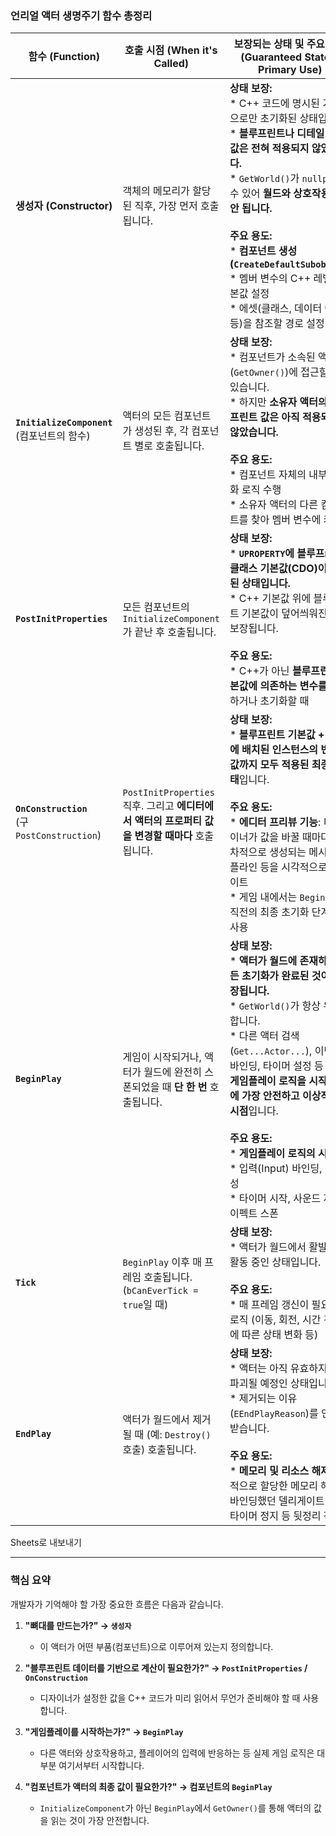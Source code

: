 ### 언리얼 액터 생명주기 함수 총정리

|함수 (Function)|호출 시점 (When it's Called)|**보장되는 상태 및 주요 용도 (Guaranteed State & Primary Use)**|
|---|---|---|
|**생성자 (Constructor)**|객체의 메모리가 할당된 직후, 가장 먼저 호출됩니다.|**상태 보장:**<br/>* C++ 코드에 명시된 기본값으로만 초기화된 상태입니다.<br/>* **블루프린트나 디테일 패널 값은 전혀 적용되지 않았습니다.**<br/>* `GetWorld()`가 `nullptr`일 수 있어 **월드와 상호작용하면 안 됩니다.**<br/><br/>**주요 용도:**<br/>* **컴포넌트 생성(`CreateDefaultSubobject`)**<br/>* 멤버 변수의 C++ 레벨 기본값 설정<br/>* 에셋(클래스, 데이터 에셋 등)을 참조할 경로 설정|
|**`InitializeComponent`**<br/>(컴포넌트의 함수)|액터의 모든 컴포넌트가 생성된 후, 각 컴포넌트 별로 호출됩니다.|**상태 보장:**<br/>* 컴포넌트가 소속된 액터(`GetOwner()`)에 접근할 수 있습니다.<br/>* 하지만 **소유자 액터의 블루프린트 값은 아직 적용되지 않았습니다.**<br/><br/>**주요 용도:**<br/>* 컴포넌트 자체의 내부 초기화 로직 수행<br/>* 소유자 액터의 다른 컴포넌트를 찾아 멤버 변수에 캐싱|
|**`PostInitProperties`**|모든 컴포넌트의 `InitializeComponent`가 끝난 후 호출됩니다.|**상태 보장:**<br/>* **`UPROPERTY`에 블루프rint 클래스 기본값(CDO)이 적용된 상태입니다.**<br/>* C++ 기본값 위에 블루프린트 기본값이 덮어씌워진 것이 보장됩니다.<br/><br/>**주요 용도:**<br/>* C++가 아닌 **블루프린트 기본값에 의존하는 변수를 계산**하거나 초기화할 때|
|**`OnConstruction`**<br/>(구 `PostConstruction`)|`PostInitProperties` 직후. 그리고 **에디터에서 액터의 프로퍼티 값을 변경할 때마다** 호출됩니다.|**상태 보장:**<br/>* **블루프린트 기본값 + 레벨에 배치된 인스턴스의 변경 값까지 모두 적용된 최종 상태**입니다.<br/><br/>**주요 용도:**<br/>* **에디터 프리뷰 기능**: 디자이너가 값을 바꿀 때마다 절차적으로 생성되는 메시나 스플라인 등을 시각적으로 업데이트<br/>* 게임 내에서는 `BeginPlay` 직전의 최종 초기화 단계로 사용|
|**`BeginPlay`**|게임이 시작되거나, 액터가 월드에 완전히 스폰되었을 때 **단 한 번** 호출됩니다.|**상태 보장:**<br/>* **액터가 월드에 존재하며 모든 초기화가 완료된 것이 보장됩니다.**<br/>* `GetWorld()`가 항상 유효합니다.<br/>* 다른 액터 검색(`Get...Actor...`), 이벤트 바인딩, 타이머 설정 등 **모든 게임플레이 로직을 시작하기에 가장 안전하고 이상적인 시점**입니다.<br/><br/>**주요 용도:**<br/>* **게임플레이 로직의 시작점**<br/>* 입력(Input) 바인딩, UI 생성<br/>* 타이머 시작, 사운드 재생, 이펙트 스폰|
|**`Tick`**|`BeginPlay` 이후 매 프레임 호출됩니다. (`bCanEverTick = true`일 때)|**상태 보장:**<br/>* 액터가 월드에서 활발하게 활동 중인 상태입니다.<br/><br/>**주요 용도:**<br/>* 매 프레임 갱신이 필요한 로직 (이동, 회전, 시간 경과에 따른 상태 변화 등)|
|**`EndPlay`**|액터가 월드에서 제거될 때 (예: `Destroy()` 호출) 호출됩니다.|**상태 보장:**<br/>* 액터는 아직 유효하지만 곧 파괴될 예정인 상태입니다.<br/>* 제거되는 이유(`EEndPlayReason`)를 인자로 받습니다.<br/><br/>**주요 용도:**<br/>* **메모리 및 리소스 해제**: 동적으로 할당한 메모리 해제, 바인딩했던 델리게이트 해제, 타이머 정지 등 뒷정리 작업|

Sheets로 내보내기

---

### 핵심 요약

개발자가 기억해야 할 가장 중요한 흐름은 다음과 같습니다.

1. **"뼈대를 만드는가?" → `생성자`**
    
    - 이 액터가 어떤 부품(컴포넌트)으로 이루어져 있는지 정의합니다.
        
2. **"블루프린트 데이터를 기반으로 계산이 필요한가?" → `PostInitProperties` / `OnConstruction`**
    
    - 디자이너가 설정한 값을 C++ 코드가 미리 읽어서 무언가 준비해야 할 때 사용합니다.
        
3. **"게임플레이를 시작하는가?" → `BeginPlay`**
    
    - 다른 액터와 상호작용하고, 플레이어의 입력에 반응하는 등 실제 게임 로직은 대부분 여기서부터 시작합니다.
        
4. **"컴포넌트가 액터의 최종 값이 필요한가?" → 컴포넌트의 `BeginPlay`**
    
    - `InitializeComponent`가 아닌 `BeginPlay`에서 `GetOwner()`를 통해 액터의 값을 읽는 것이 가장 안전합니다.